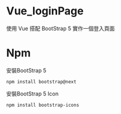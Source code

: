 # Vue_loginPage
使用 Vue 搭配 BootStrap 5 實作一個登入頁面

# Npm

安裝BootStrap 5
```
npm install bootstrap@next
```
安裝BootStrap 5 Icon
```
npm install bootstrap-icons
```

